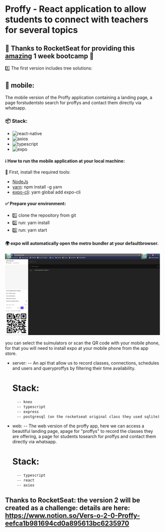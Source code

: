 # Proffy - React application to allow students to connect with teachers for several topics



## :rocket: Thanks to RocketSeat for providing this [amazing](https://rocketseat.com.br/) 1 week bootcamp :clap:




:one: The first version includes tree solutions:


## :iphone: mobile: 

The mobile version of the Proffy application containing a landing page, a page forstudentsto search for proffys and contact them directly via whatsapp.

### :package: Stack: 
* ![react-native](https://reactnative.dev/img/header_logo.svg)
* ![axios](https://reactnative.dev/img/header_logo.svg)
* ![typescript](https://www.typescriptlang.org/)
* ![expo](https://docs.expo.io/static/images/header/sdk.svg)
    
#### :information_source: How to run the mobile application at your local machine:
:wrench: First, install the required tools:

* [NodeJs](https://nodejs.org/en/download/)  
* [yarn](https://yarnpkg.com/getting-started/install): npm install -g yarn
* [expo-cli](https://expo.io/tools#cli): yarn global add expo-cli

#### :white_check_mark: Prepare your environment:

* :one: clone the repository from git
* :two: run:  yarn install
* :three: run: yarn start 

#### :earth_africa: expo will automatically open the metro bundler at your defaultbrowser.


![](./readme/img/expo_metro_bundler.png)

you can select the suimulators or scan the QR code with your mobile phone, 
for that you will need to install expo at your mobile phone from the app store.



- server:
    -- An api that allow us to record classes, connections, schedules and users and queryproffys by filtering their time availability.
    # Stack:
        -- knex
        -- typescript 
        -- express
        -- postgresql (on the rocketseat original class they used sqlite)

- web: 
    -- The web version of the proffy app, here we can access a beautiful landing page, apage for "proffys" to record the classes they are offering, a page for students tosearch for proffys and contact them directly via whatsapp.
    # Stack:
        -- typescript
        -- react
        -- axios
        
## Thanks to RocketSeat: the version 2 will be created as a challenge: details are here: https://www.notion.so/Vers-o-2-0-Proffy-eefca1b981694cd0a895613bc6235970


